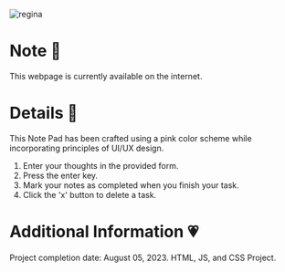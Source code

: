 ![regina](https://github.com/feiryrej/feiryrej/assets/116869096/09e705f3-a62c-4b48-a866-507264e52da9)

# Note 🍥
This webpage is currently available on the internet.

# Details 🎀
This Note Pad has been crafted using a pink color scheme while incorporating principles of UI/UX design.
1. Enter your thoughts in the provided form.
2. Press the enter key.
3. Mark your notes as completed when you finish your task.
4. Click the 'x' button to delete a task.
   
# Additional Information 💗
Project completion date: August 05, 2023.
HTML, JS, and CSS Project.

